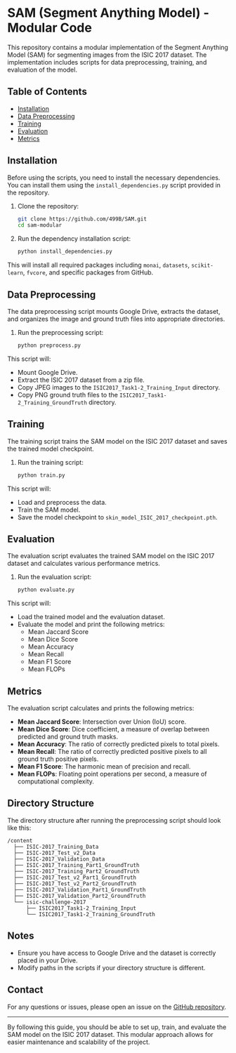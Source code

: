 # SAM (Segment Anything Model) - Modular Code

This repository contains a modular implementation of the Segment Anything Model (SAM) for segmenting images from the ISIC 2017 dataset. The implementation includes scripts for data preprocessing, training, and evaluation of the model.

## Table of Contents
- [Installation](#installation)
- [Data Preprocessing](#data-preprocessing)
- [Training](#training)
- [Evaluation](#evaluation)
- [Metrics](#metrics)

## Installation

Before using the scripts, you need to install the necessary dependencies. You can install them using the `install_dependencies.py` script provided in the repository.

1. Clone the repository:
    ```sh
    git clone https://github.com/499B/SAM.git
    cd sam-modular
    ```

2. Run the dependency installation script:
    ```sh
    python install_dependencies.py
    ```

This will install all required packages including `monai`, `datasets`, `scikit-learn`, `fvcore`, and specific packages from GitHub.

## Data Preprocessing

The data preprocessing script mounts Google Drive, extracts the dataset, and organizes the image and ground truth files into appropriate directories.

1. Run the preprocessing script:
    ```sh
    python preprocess.py
    ```

This script will:
- Mount Google Drive.
- Extract the ISIC 2017 dataset from a zip file.
- Copy JPEG images to the `ISIC2017_Task1-2_Training_Input` directory.
- Copy PNG ground truth files to the `ISIC2017_Task1-2_Training_GroundTruth` directory.

## Training

The training script trains the SAM model on the ISIC 2017 dataset and saves the trained model checkpoint.

1. Run the training script:
    ```sh
    python train.py
    ```

This script will:
- Load and preprocess the data.
- Train the SAM model.
- Save the model checkpoint to `skin_model_ISIC_2017_checkpoint.pth`.

## Evaluation

The evaluation script evaluates the trained SAM model on the ISIC 2017 dataset and calculates various performance metrics.

1. Run the evaluation script:
    ```sh
    python evaluate.py
    ```

This script will:
- Load the trained model and the evaluation dataset.
- Evaluate the model and print the following metrics:
  - Mean Jaccard Score
  - Mean Dice Score
  - Mean Accuracy
  - Mean Recall
  - Mean F1 Score
  - Mean FLOPs

## Metrics

The evaluation script calculates and prints the following metrics:
- **Mean Jaccard Score**: Intersection over Union (IoU) score.
- **Mean Dice Score**: Dice coefficient, a measure of overlap between predicted and ground truth masks.
- **Mean Accuracy**: The ratio of correctly predicted pixels to total pixels.
- **Mean Recall**: The ratio of correctly predicted positive pixels to all ground truth positive pixels.
- **Mean F1 Score**: The harmonic mean of precision and recall.
- **Mean FLOPs**: Floating point operations per second, a measure of computational complexity.

## Directory Structure

The directory structure after running the preprocessing script should look like this:

```
/content
  ├── ISIC-2017_Training_Data
  ├── ISIC-2017_Test_v2_Data
  ├── ISIC-2017_Validation_Data
  ├── ISIC-2017_Training_Part1_GroundTruth
  ├── ISIC-2017_Training_Part2_GroundTruth
  ├── ISIC-2017_Test_v2_Part1_GroundTruth
  ├── ISIC-2017_Test_v2_Part2_GroundTruth
  ├── ISIC-2017_Validation_Part1_GroundTruth
  ├── ISIC-2017_Validation_Part2_GroundTruth
  └── isic-challenge-2017
      ├── ISIC2017_Task1-2_Training_Input
      └── ISIC2017_Task1-2_Training_GroundTruth
```

## Notes

- Ensure you have access to Google Drive and the dataset is correctly placed in your Drive.
- Modify paths in the scripts if your directory structure is different.

## Contact

For any questions or issues, please open an issue on the [GitHub repository](https://github.com/499B/SAM/issues).

---

By following this guide, you should be able to set up, train, and evaluate the SAM model on the ISIC 2017 dataset. This modular approach allows for easier maintenance and scalability of the project.
